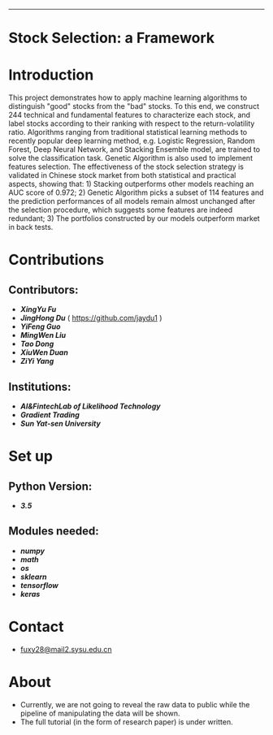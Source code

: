 ***
# Stock Selection: a Framework

Introduction
====
This project demonstrates how to apply machine learning algorithms to distinguish "good" stocks from the "bad" stocks. To this end, we construct 244 technical and fundamental features to characterize each stock, and label stocks according to their ranking with respect to the return-volatility ratio. Algorithms ranging from traditional statistical learning methods to recently popular deep learning method, e.g. Logistic Regression, Random Forest, Deep Neural Network, and Stacking Ensemble model, are trained to solve the classification task. Genetic Algorithm is also used to implement features selection. The effectiveness of the stock selection strategy is validated in Chinese stock market from both statistical and practical aspects, showing that: 1) Stacking outperforms other models reaching an AUC score of 0.972; 2) Genetic Algorithm picks a subset of 114 features and the prediction performances of all models remain almost unchanged after the selection procedure, which suggests some features are indeed redundant; 3) The portfolios constructed by our models outperform market in back tests.

Contributions
====
Contributors:
------- 
- ***XingYu Fu***
- ***JingHong Du*** ( https://github.com/jaydu1 )
- ***YiFeng Guo*** 
- ***MingWen Liu*** 
- ***Tao Dong***
- ***XiuWen Duan***
- ***ZiYi Yang***

Institutions: 
------- 
- ***AI&FintechLab of Likelihood Technology***
- ***Gradient Trading***
- ***Sun Yat-sen University***

Set up
====
Python Version:
------- 
- ***3.5***

Modules needed:
------- 
- ***numpy***
- ***math***
- ***os***
- ***sklearn***
- ***tensorflow***
- ***keras***      

Contact
====
- fuxy28@mail2.sysu.edu.cn

About
===
- Currently, we are not going to reveal the raw data to public while the pipeline of manipulating the data will be shown.
- The full tutorial (in the form of research paper) is under written.
